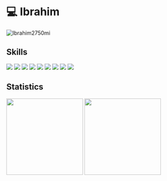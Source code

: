 # :computer:  Ibrahim

<p align="left"> <img src="https://komarev.com/ghpvc/?username=Ibrahim2750mi" alt="Ibrahim2750mi" /> </p>

## Skills

![](https://img.shields.io/badge/Python-3776AB?style=for-the-badge&logo=python&logoColor=white)
![](https://img.shields.io/badge/C%2B%2B-00599C?style=for-the-badge&logo=c%2B%2B&logoColor=white)
![](https://img.shields.io/badge/C%23-239120?style=for-the-badge&logo=c-sharp&logoColor=white)
![](https://img.shields.io/badge/PostgreSQL-316192?style=for-the-badge&logo=postgresql&logoColor=white)
![](https://img.shields.io/badge/Flask-000000?style=for-the-badge&logo=flask&logoColor=white)
![](https://img.shields.io/badge/numpy-339933?style=for-the-badge&logo=numpy&logoColor=white)
![](https://img.shields.io/badge/Qt-109989?style=for-the-badge&logo=Qt&logoColor=white)
![](https://img.shields.io/badge/Git-F05032?style=for-the-badge&logo=git&logoColor=white)
![](https://img.shields.io/badge/Heroku-430098?style=for-the-badge&logo=heroku&logoColor=white)

## Statistics

<img src="https://github-readme-stats.vercel.app/api?username=Ibrahim2750mi&theme=midnight-purple&count_private=true&show_icons=true" height=200>  
<img src="https://github-readme-stats.vercel.app/api/top-langs/?username=Ibrahim2750mi&langs_count=3&theme=midnight-purple&show_icons=true&hide=html,css,glsl" height=200>
